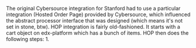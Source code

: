 The original Cybersource integration for Stanford had to use a particular integration (Hosted Order Page) provided by Cybersource, which influenced the abstract processor interface that was designed (which means it's not set in stone, btw).  HOP integration is fairly old-fashioned.  It starts with a cart object on edx-platform which has a bunch of items.  HOP then does the following steps:
1. 